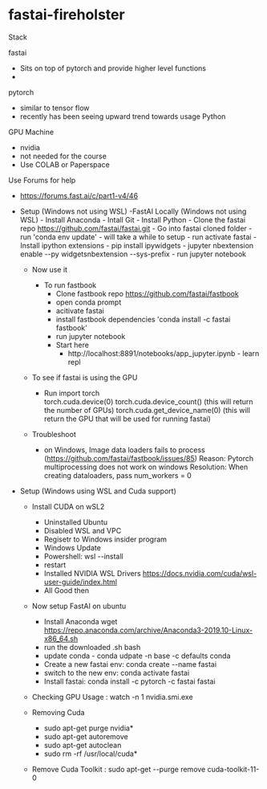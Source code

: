 # fastai-fireholster
 
Stack

 fastai 
  - Sits on top of pytorch and provide higher level functions
  - 
 pytorch 
  - similar to tensor flow
  - recently has been seeing upward trend towards usage
 Python

 GPU Machine
  - nvidia
  - not needed for the course
  - Use COLAB or Paperspace
  
Use Forums for help
  - https://forums.fast.ai/c/part1-v4/46

- Setup (Windows not using WSL)
    -FastAI Locally (Windows not using WSL)
        - Install Anaconda
        - Intall Git
        - Install Python
        - Clone the fastai repo https://github.com/fastai/fastai.git
        - Go into fastai cloned folder
        - run 'conda env update' - will take a while to setup
        - run activate fastai
        - Install ipython extensions
            - pip install ipywidgets
            - jupyter nbextension enable --py widgetsnbextension --sys-prefix
        - run jupyter notebook  
 
    - Now use it
        - To run fastbook
            - Clone fastbook repo https://github.com/fastai/fastbook
            - open conda prompt
            - acitivate fastai
            - install fastbook dependencies 'conda install -c fastai fastbook'
            - run jupyter notebook
            - Start here
                - http://localhost:8891/notebooks/app_jupyter.ipynb - learn repl

    - To see if fastai is using the GPU
        - Run
            import torch        
            torch.cuda.device(0)
            torch.cuda.device_count() (this will return the number of GPUs)
        torch.cuda.get_device_name(0) (this will return the GPU that will be used for running fastai)

    - Troubleshoot
        - on Windows, Image data loaders fails to process (https://github.com/fastai/fastbook/issues/85)
            Reason: Pytorch multiprocessing does not work on windows
            Resolution: When creating dataloaders, pass num_workers = 0

- Setup (Windows using WSL and Cuda support)
    - Install CUDA on wSL2
        - Uninstalled Ubuntu
        - Disabled WSL and VPC
        - Regisetr to Windows insider program
        - Windows Update
        - Powershell: wsl --install
        - restart 
        - Installed NVIDIA WSL Drivers https://docs.nvidia.com/cuda/wsl-user-guide/index.html
        - All Good then


    - Now setup FastAI on ubuntu
        - Install Anaconda wget https://repo.anaconda.com/archive/Anaconda3-2019.10-Linux-x86_64.sh
        - run the downloaded .sh bash <filename>
        - update conda -  conda udpate -n base -c defaults conda
        - Create a new fastai env: conda create --name fastai
        - switch to the new env: conda activate fastai
        - Install fastai: conda install -c pytorch -c fastai fastai

    - Checking GPU Usage : watch -n 1 nvidia.smi.exe

    - Removing Cuda
        - sudo apt-get purge nvidia*
        - sudo apt-get autoremove
        - sudo apt-get autoclean
        - sudo rm -rf /usr/local/cuda*

    - Remove Cuda Toolkit :  sudo apt-get --purge remove cuda-toolkit-11-0




    


